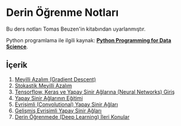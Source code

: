 # Derin Öğrenme Notları

Bu ders notları Tomas Beuzen'in kitabından uyarlanmıştır.


Python programlama ile ilgili kaynak: [**Python Programming for Data Science**](https://www.tomasbeuzen.com/python-programming-for-data-science/). 


## İçerik

1. [Meyilli Azalım (Gradient Descent)](chapters/chapter1_gradient-descent.ipynb)
2. [Stokastik Meyilli Azalım](chapters/chapter2_stochastic-gradient-descent.ipynb)
3. [Tensorflow, Keras ve Yapay Sinir Ağlarına (Neural Networks) Giriş](chapters/chapter3_pytorch-neural-networks-pt1.ipynb)
4. [Yapay Sinir Ağlarının Eğitimi](chapters/chapter4_neural-networks-pt2.ipynb)
5. [Evrişimli (Convolutional) Yapay Sinir Ağları](chapters/chapter5_cnns-pt1.ipynb)
6. [Gelişmiş Evrişimli Yapay Sinir Ağları](chapters/chapter6_cnns-pt2.ipynb)
7. [Derin Öğrenmede (Deep Learning) İleri Konular](chapters/chapter7_advanced-deep-learning.ipynb)


